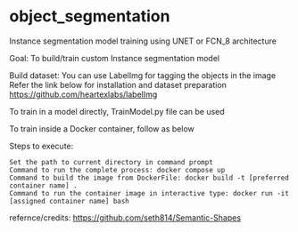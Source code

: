 # object_segmentation
Instance segmentation model training using UNET or FCN_8 architecture

Goal: To build/train custom Instance segmentation model

Build dataset: You can use LabelImg for tagging the objects in the image Refer the link below for installation and dataset preparation https://github.com/heartexlabs/labelImg

To train in a model directly, TrainModel.py file can be used

To train inside a Docker container, follow as below

Steps to execute:

    Set the path to current directory in command prompt
    Command to run the complete process: docker compose up
    Command to build the image from DockerFile: docker build -t [preferred container name] .
    Command to run the container image in interactive type: docker run -it [assigned container name] bash
    
refernce/credits:
https://github.com/seth814/Semantic-Shapes

